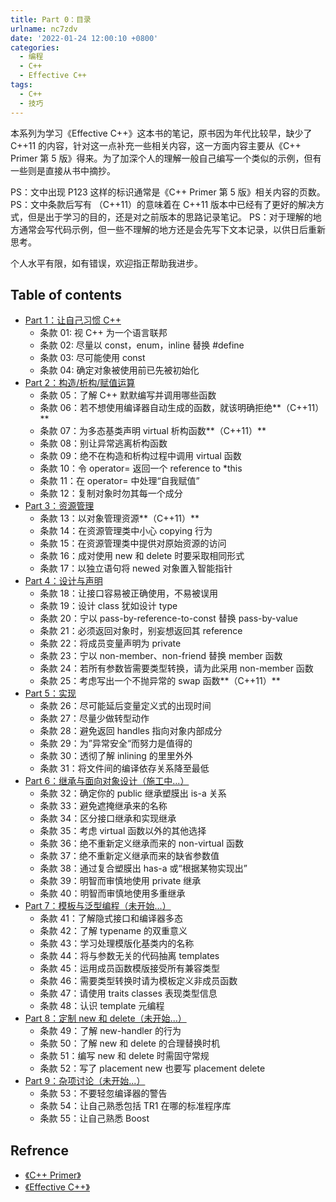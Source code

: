 ```yaml
---
title: Part 0：目录
urlname: nc7zdv
date: '2022-01-24 12:00:10 +0800'
categories:
  - 编程
  - C++
  - Effective C++
tags:
  - C++
  - 技巧
---
```


本系列为学习《Effective C++》这本书的笔记，原书因为年代比较早，缺少了 C++11 的内容，针对这一点补充一些相关内容，这一方面内容主要从《C++ Primer 第 5 版》得来。为了加深个人的理解一般自己编写一个类似的示例，但有一些则是直接从书中摘抄。
​

PS：文中出现 P123 这样的标识通常是《C++ Primer 第 5 版》相关内容的页数。
PS：文中条款后写有 （C++11）的意味着在 C++11 版本中已经有了更好的解决方式，但是出于学习的目的，还是对之前版本的思路记录笔记。
PS：对于理解的地方通常会写代码示例，但一些不理解的地方还是会先写下文本记录，以供日后重新思考。
​

个人水平有限，如有错误，欢迎指正帮助我进步。

<!-- more -->

## Table of contents

- [Part 1：让自己习惯 C++](/2022/01/23/yuque/bc131l/)
  - 条款 01: 视 C++ 为一个语言联邦
  - 条款 02: 尽量以 const，enum，inline 替换 #define
  - 条款 03: 尽可能使用 const
  - 条款 04: 确定对象被使用前已先被初始化
- [Part 2：构造/析构/赋值运算](/2022/01/23/yuque/gu4y9y/)
  - 条款 05：了解 C++ 默默编写并调用哪些函数
  - 条款 06：若不想使用编译器自动生成的函数，就该明确拒绝**（C++11）**
  - 条款 07：为多态基类声明 virtual 析构函数**（C++11）**
  - 条款 08：别让异常逃离析构函数
  - 条款 09：绝不在构造和析构过程中调用 virtual 函数
  - 条款 10：令 operator= 返回一个 reference to \*this
  - 条款 11：在 operator= 中处理“自我赋值”
  - 条款 12：复制对象时勿其每一个成分
- [Part 3：资源管理](/2022/01/23/yuque/wq00mc/)
  - 条款 13：以对象管理资源**（C++11）**
  - 条款 14：在资源管理类中小心 copying 行为
  - 条款 15：在资源管理类中提供对原始资源的访问
  - 条款 16：成对使用 new 和 delete 时要采取相同形式
  - 条款 17：以独立语句将 newed 对象置入智能指针
- [Part 4：设计与声明](/2022/01/23/yuque/uern2q/)
  - 条款 18：让接口容易被正确使用，不易被误用
  - 条款 19：设计 class 犹如设计 type
  - 条款 20：宁以 pass-by-reference-to-const 替换 pass-by-value
  - 条款 21：必须返回对象时，别妄想返回其 reference
  - 条款 22：将成员变量声明为 private
  - 条款 23：宁以 non-member、non-friend 替换 member 函数
  - 条款 24：若所有参数皆需要类型转换，请为此采用 non-member 函数
  - 条款 25：考虑写出一个不抛异常的 swap 函数**（C++11）**
- [Part 5：实现](/2022/01/24/yuque/yhlaq4/)
  - 条款 26：尽可能延后变量定义式的出现时间
  - 条款 27：尽量少做转型动作
  - 条款 28：避免返回 handles 指向对象内部成分
  - 条款 29：为”异常安全“而努力是值得的
  - 条款 30：透彻了解 inlining 的里里外外
  - 条款 31：将文件间的编译依存关系降至最低
- [Part 6：继承与面向对象设计（施工中...）](/2022/01/24/yuque/cgptzc/)
  - 条款 32：确定你的 public 继承塑膜出 is-a 关系
  - 条款 33：避免遮掩继承来的名称
  - 条款 34：区分接口继承和实现继承
  - 条款 35：考虑 virtual 函数以外的其他选择
  - 条款 36：绝不重新定义继承而来的 non-virtual 函数
  - 条款 37：绝不重新定义继承而来的缺省参数值
  - 条款 38：通过复合塑膜出 has-a 或“根据某物实现出”
  - 条款 39：明智而审慎地使用 private 继承
  - 条款 40：明智而审慎地使用多重继承
- [Part 7：模板与泛型编程（未开始...）](/2022/01/24/yuque/tdwmbp/)
  - 条款 41：了解隐式接口和编译器多态
  - 条款 42：了解 typename 的双重意义
  - 条款 43：学习处理模版化基类内的名称
  - 条款 44：将与参数无关的代码抽离 templates
  - 条款 45：运用成员函数模版接受所有兼容类型
  - 条款 46：需要类型转换时请为模板定义非成员函数
  - 条款 47：请使用 traits classes 表现类型信息
  - 条款 48：认识 template 元编程
- [Part 8：定制 new 和 delete（未开始...）](/2022/01/24/yuque/kbx5el/)
  - 条款 49：了解 new-handler 的行为
  - 条款 50：了解 new 和 delete 的合理替换时机
  - 条款 51：编写 new 和 delete 时需固守常规
  - 条款 52：写了 placement new 也要写 placement delete
- [Part 9：杂项讨论（未开始...）](/2022/01/24/yuque/lh9fki/)
  - 条款 53：不要轻忽编译器的警告
  - 条款 54：让自己熟悉包括 TR1 在哪的标准程序库
  - 条款 55：让自己熟悉 Boost

## Refrence

- [《C++ Primer》](https://book.douban.com/subject/25708312/)
- [《Effective C++》](https://book.douban.com/subject/1842426/)
